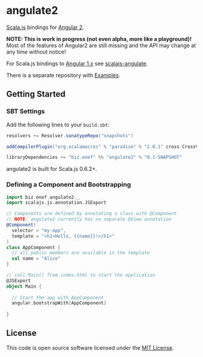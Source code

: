 # angulate2
[Scala.js](http://www.scala-js.org/) bindings for [Angular 2](http://www.angular.io).

**NOTE: This is work in progress (not even alpha, more like a playground)!**  
Most of the features of Angular2 are still missing and the API may change at any time without notice!

For Scala.js bindings to [Angular 1.x](https://angularjs.org) see [scalajs-angulate](https://github.com/jokade/scalajs-angulate).

There is a separate repository with [Examples](https://github.com/jokade/angulate2-examples).

Getting Started
---------------
### SBT Settings
Add the following lines to your `build.sbt`:
```scala
resolvers += Resolver.sonatypeRepo("snapshots")

addCompilerPlugin("org.scalamacros" % "paradise" % "2.0.1" cross CrossVersion.full)

libraryDependencies += "biz.enef" %% "angulate2" % "0.1-SNAPSHOT"
```
angulate2 is built for Scala.js 0.6.2+.

### Defining a Component and Bootstrapping
```scala
import biz.enef.angulate2._
import scalajs.js.annotation.JSExport

// Components are defined by annotating a class with @Component
// NOTE: angulate2 currently has no separate @View annotation
@Component(
  selector = "my-app",
  template = "<h1>Hello, {{name}}!</h1>"
)
class AppComponent {
  // all public members are available in the template
  val name = "Alice"
}

// call Main() from index.html to start the application
@JSExport
object Main {
  
  // Start the app with AppComponent
  angular.bootstrapWith[AppComponent]
  
}
```


License
-------
This code is open source software licensed under the [MIT License](http://opensource.org/licenses/MIT).

